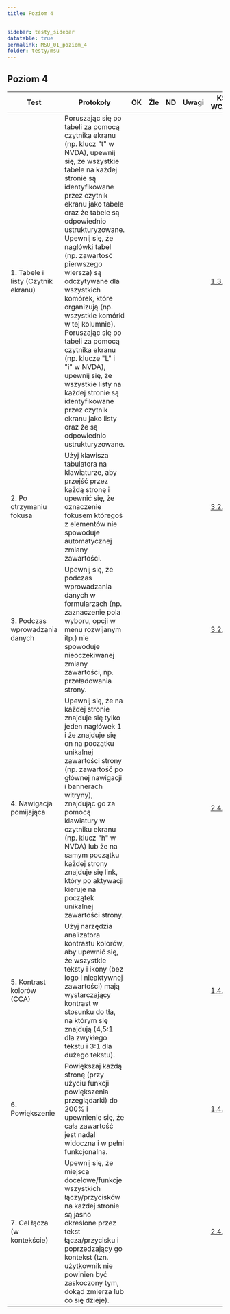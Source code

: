 ```yaml
---
title: Poziom 4


sidebar: testy_sidebar
datatable: true
permalink: MSU_01_poziom_4
folder: testy/msu
---
```




## Poziom 4 

| Test        | Protokoły                    |OK|Źle|ND| Uwagi  |KS WCAG|
|-------------|------------------------------|--|---|--|--------|--------|
|1. Tabele i listy (Czytnik ekranu)|Poruszając się po tabeli za pomocą czytnika ekranu (np. klucz "t" w NVDA), upewnij się, że wszystkie tabele na każdej stronie są identyfikowane przez czytnik ekranu jako tabele oraz że tabele są odpowiednio ustrukturyzowane. Upewnij się, że nagłówki tabel (np. zawartość pierwszego wiersza) są odczytywane dla wszystkich komórek, które organizują (np. wszystkie komórki w tej kolumnie). Poruszając się po tabeli za pomocą czytnika ekranu (np. klucze "L" i "i" w NVDA), upewnij się, że wszystkie listy na każdej stronie są identyfikowane przez czytnik ekranu jako listy oraz że są odpowiednio ustrukturyzowane.| | | | |[1.3.1](https://wcag.lepszyweb.pl/#info-and-relationships)|
|2. Po otrzymaniu fokusa|Użyj klawisza tabulatora na klawiaturze, aby przejść przez każdą stronę i upewnić się, że oznaczenie fokusem któregoś z elementów nie spowoduje automatycznej zmiany zawartości.| | | | |[3.2.1](https://wcag.lepszyweb.pl/#on-focus)|
|3. Podczas wprowadzania danych|Upewnij się, że podczas wprowadzania danych w formularzach (np. zaznaczenie pola wyboru, opcji w menu rozwijanym itp.) nie spowoduje nieoczekiwanej zmiany zawartości, np. przeładowania strony.| | | | |[3.2.2](https://wcag.lepszyweb.pl/#on-input)|
|4. Nawigacja pomijająca|Upewnij się, że na każdej stronie znajduje się tylko jeden nagłówek 1 i że znajduje się on na początku unikalnej zawartości strony (np. zawartość po głównej nawigacji i bannerach witryny), znajdując go za pomocą klawiatury w czytniku ekranu (np. klucz "h" w NVDA) lub że na samym początku każdej strony znajduje się link, który po aktywacji kieruje na początek unikalnej zawartości strony.| | | | |[2.4.1](https://wcag.lepszyweb.pl/#bypass-blocks)|
|5. Kontrast kolorów (CCA)|Użyj narzędzia analizatora kontrastu kolorów, aby upewnić się, że wszystkie teksty i ikony (bez logo i nieaktywnej zawartości) mają wystarczający kontrast w stosunku do tła, na którym się znajdują (4,5:1 dla zwykłego tekstu i 3:1 dla dużego tekstu).| | | | |[1.4.3](https://wcag.lepszyweb.pl/#contrast-minimum)|
|6. Powiększenie|Powiększaj każdą stronę (przy użyciu funkcji powiększenia przeglądarki) do 200% i upewnienie się, że cała zawartość jest nadal widoczna i w pełni funkcjonalna.| | | | |[1.4.4](https://wcag.lepszyweb.pl/#resize-text)|
|7. Cel łącza (w kontekście)|Upewnij się, że miejsca docelowe/funkcje wszystkich łączy/przycisków na każdej stronie są jasno określone przez tekst łącza/przycisku i poprzedzający go kontekst (tzn. użytkownik nie powinien być zaskoczony tym, dokąd zmierza lub co się dzieje).| | | | |[2.4.4](https://wcag.lepszyweb.pl/#link-purpose-in-context)|










